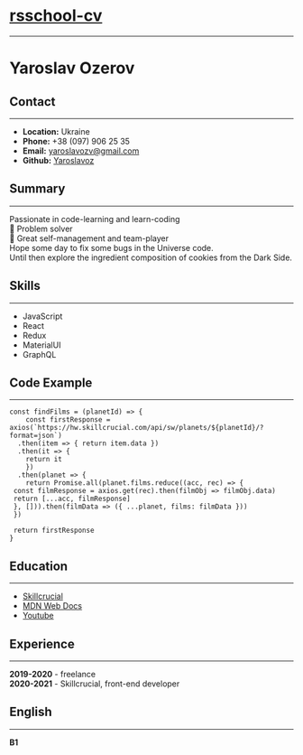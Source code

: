 # [rsschool-cv](https://rs.school/)  
----  

# **Yaroslav Ozerov**  

## Contact 
---  

- __Location:__ Ukraine
- __Phone:__ +38 (097) 906 25 35
- __Email:__ yaroslavozv@gmail.com
- __Github:__ [Yaroslavoz](https://github.com/Yaroslavoz)

## Summary
---  
Passionate in code-learning and learn-coding  
 Problem solver  
 Great self-management and team-player  
Hope some day to fix some bugs in the Universe code.   
Until then explore the ingredient composition of cookies from the Dark Side.

## Skills
---  
* JavaScript
* React 
* Redux
* MaterialUI
* GraphQL

## Code Example
---  
```
const findFilms = (planetId) => {
    const firstResponse = axios(`https://hw.skillcrucial.com/api/sw/planets/${planetId}/?format=json`)
  .then(item => { return item.data })
  .then(it => {
    return it 
    })
  .then(planet => {  
    return Promise.all(planet.films.reduce((acc, rec) => {
 const filmResponse = axios.get(rec).then(filmObj => filmObj.data)
 return [...acc, filmResponse]
 }, [])).then(filmData => ({ ...planet, films: filmData })) 
 }) 
  
 return firstResponse
}
```  
## Education
---  
* [Skillcrucial](https://skillcrucial.com/)
* [MDN Web Docs](https://developer.mozilla.org/ru/docs/Learn/JavaScript)
* [Youtube](https://www.youtube.com/)
  
## Experience
---  
**2019-2020** - freelance  
**2020-2021** - Skillcrucial, front-end developer

## English
---  
  __B1__

